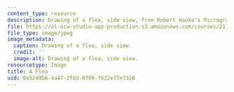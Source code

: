 ```yaml
---
content_type: resource
description: Drawing of a flea, side view, from Robert Hooke's Micrographia.
file: https://ol-ocw-studio-app-production.s3.amazonaws.com/courses/21l-016-learning-from-the-past-drama-science-performance-spring-2009/0a5249b64a472f8d0789f622e77e7328_07.jpg
file_type: image/jpeg
image_metadata:
  caption: Drawing of a flea, side view.
  credit: ''
  image-alt: Drawing of a flea, side view.
resourcetype: Image
title: A Flea
uid: 0a5249b6-4a47-2f8d-0789-f622e77e7328
---
```

